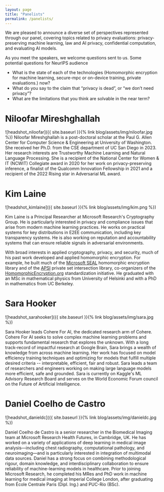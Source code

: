 ```yaml
---
layout: page
title: "Panelists"
permalink: /panelists/
---
```


We are pleased to announce a diverse set of perspectives represented through our panel, covering topics related to privacy evaluations: privacy-preserving machine learning, law and AI privacy, confidential computation, and evaluating AI models.

As you meet the speakers, we welcome questions sent to us. Some potential questions for NeurIPS audience
* What is the state of each of the technologies (Homomorphic encryption for machine learning, secure-mpc or on-device training, private evaluations.) now?
* What do you say to the claim that “privacy is dead”, or “we don’t need privacy”?
* What are the limitations that you think are solvable in the near term?

# Niloofar Mireshghallah
![headshot_niloofar]({{ site.baseurl }}{% link blog/assets/img/niloofar.jpg %})
Niloofar Mireshghallah is a post-doctoral scholar at the Paul G. Allen Center for Computer Science & Engineering at University of Washington. She received her Ph.D. from the CSE department of UC San Diego in 2023. Her research interests are Trustworthy Machine Learning and Natural Language Processing. She is a recipient of the National Center for Women & IT (NCWIT) Collegiate award in 2020 for her work on privacy-preserving inference, a finalist of the Qualcomm Innovation Fellowship in 2021 and a recipient of the 2022 Rising star in Adversarial ML award.

# Kim Laine
![headshot_kimlaine]({{ site.baseurl }}{% link blog/assets/img/kim.png %})

Kim Laine is a Principal Researcher at Microsoft Research's Cryptography Group. He is particularly interested in privacy and compliance issues that arise from modern machine learning practices. He works on practical systems for key distributions in E2EE communication, including key transparency systems. He is also working on reputation and accountability systems that can ensure reliable signals in adversarial environments.

With broad interests in applied cryptography, privacy, and security, much of his past work developed and applied homomorphic encryption. For example, he built much of the [Microsoft SEAL](https://www.microsoft.com/en-us/research/project/microsoft-seal/) homomorphic encryption library and of the [APSI](https://github.com/Microsoft/APSI) private set intersection library, co-organizers of the [HomomorphicEncryption.org](https://homomorphicencryption.org/) standardization initiative. He graduated with an MSc in mathematical physics from University of Helsinki and with a PhD in mathematics from UC Berkeley.

# Sara Hooker
![headshot_sarahooker]({{ site.baseurl }}{% link blog/assets/img/sara.jpg %})

Sara Hooker leads Cohere For AI, the dedicated research arm of Cohere. Cohere For AI seeks to solve complex machine learning problems and supports fundamental research that explores the unknown. With a long track-record of impactful research at Google Brain, Sara brings a wealth of knowledge from across machine learning.  Her work has focused on model efficiency training techniques and optimizing for models that fulfill multiple desired criteria -- interpretable, efficient, fair and robust. Sara leads a team of researchers and engineers working on making large language models more efficient, safe and grounded. Sara is currently on Kaggle's ML Advisory Research Board and serves on the World Economic Forum council on the Future of Artificial Intelligence.

# Daniel Coelho de Castro
![headshot_danieldc]({{ site.baseurl }}{% link blog/assets/img/danieldc.jpg %})

Daniel Coelho de Castro is a senior researcher in the Biomedical Imaging team at Microsoft Research Health Futures, in Cambridge, UK. He has worked on a variety of applications of deep learning in medical image analysis—including chest radiography, computational pathology, and neuroimaging—and is particularly interested in integration of multimodal data sources. Daniel has a strong focus on combining methodological rigour, domain knowledge, and interdisciplinary collaboration to ensure reliability of machine-learning models in healthcare. Prior to joining Microsoft Research, he completed his MRes and PhD work in machine learning for medical imaging at Imperial College London, after graduating from École Centrale Paris (Dipl. Ing.) and PUC-Rio (BSc).
